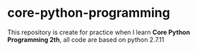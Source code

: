 # core-python-programming
This repository is create for practice when I learn **Core Python Programming 2th**, all code are based on python 2.7.11
